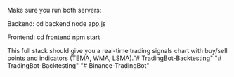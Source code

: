 Make sure you run both servers:

Backend:
cd backend
node app.js

Frontend:
cd frontend
npm start

This full stack should give you a real-time trading signals chart with buy/sell points and indicators (TEMA, WMA, LSMA)."# TradingBot-Backtesting" 
"# TradingBot-Backtesting" 
"# Binance-TradingBot" 
